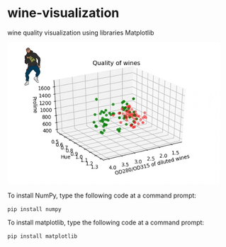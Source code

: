 # wine-visualization
wine quality visualization using libraries Matplotlib

![](giphy.gif)


To install NumPy, type the following code at a command prompt:

```
pip install numpy
```
To install matplotlib, type the following code at a command prompt:

```
pip install matplotlib
```
